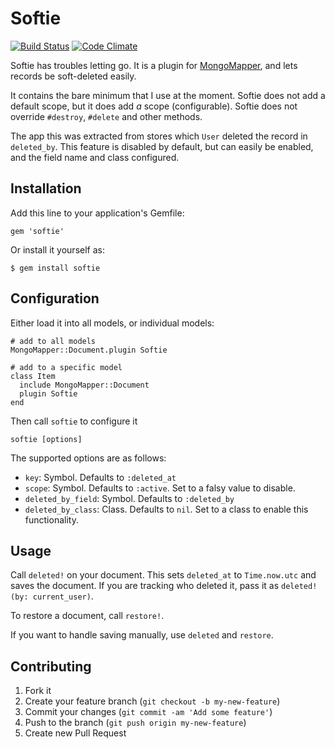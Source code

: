 # Softie

[![Build Status](https://travis-ci.org/PerfectlyNormal/softie.png)](https://travis-ci.org/PerfectlyNormal/softie)
[![Code Climate](https://codeclimate.com/github/PerfectlyNormal/softie.png)](https://codeclimate.com/github/PerfectlyNormal/softie)

Softie has troubles letting go.
It is a plugin for [MongoMapper](http://mongomapper.com/), and lets records be soft-deleted easily.

It contains the bare minimum that I use at the moment.
Softie does not add a default scope, but it does add *a* scope (configurable).
Softie does not override `#destroy`, `#delete` and other methods.

The app this was extracted from stores which `User` deleted the record in `deleted_by`. This feature is disabled by default, but can easily be enabled, and the field name and class configured.

## Installation

Add this line to your application's Gemfile:

    gem 'softie'

Or install it yourself as:

    $ gem install softie

## Configuration

Either load it into all models, or individual models:

    # add to all models
    MongoMapper::Document.plugin Softie

    # add to a specific model
    class Item
      include MongoMapper::Document
      plugin Softie
    end

Then call `softie` to configure it

    softie [options]

The supported options are as follows:

* `key`: Symbol. Defaults to `:deleted_at`
* `scope`: Symbol. Defaults to `:active`. Set to a falsy value to disable.
* `deleted_by_field`: Symbol. Defaults to `:deleted_by`
* `deleted_by_class`: Class. Defaults to `nil`. Set to a class to enable this functionality.

## Usage

Call `deleted!` on your document. This sets `deleted_at` to `Time.now.utc` and saves the document. If you are tracking who deleted it, pass it as `deleted!(by: current_user)`.

To restore a document, call `restore!`.

If you want to handle saving manually, use `deleted` and `restore`.

## Contributing

1. Fork it
2. Create your feature branch (`git checkout -b my-new-feature`)
3. Commit your changes (`git commit -am 'Add some feature'`)
4. Push to the branch (`git push origin my-new-feature`)
5. Create new Pull Request
